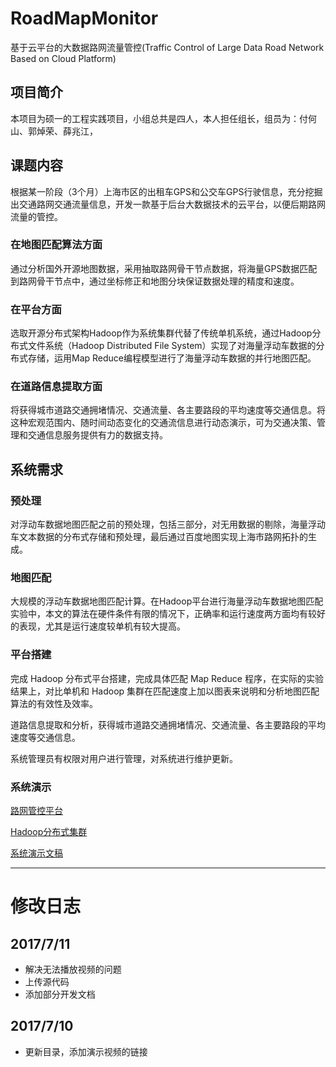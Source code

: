 # RoadMapMonitor
基于云平台的大数据路网流量管控(Traffic Control of Large Data Road Network Based on Cloud Platform)
## 项目简介
本项目为硕一的工程实践项目，小组总共是四人，本人担任组长，组员为：付何山、郭焯荣、薛兆江，

## 课题内容
根据某一阶段（3个月）上海市区的出租车GPS和公交车GPS行驶信息，充分挖掘出交通路网交通流量信息，开发一款基于后台大数据技术的云平台，以便后期路网流量的管控。

### 在地图匹配算法方面
通过分析国外开源地图数据，采用抽取路网骨干节点数据，将海量GPS数据匹配到路网骨干节点中，通过坐标修正和地图分块保证数据处理的精度和速度。

### 在平台方面
选取开源分布式架构Hadoop作为系统集群代替了传统单机系统，通过Hadoop分布式文件系统（Hadoop Distributed File System）实现了对海量浮动车数据的分布式存储，运用Map Reduce编程模型进行了海量浮动车数据的并行地图匹配。

### 在道路信息提取方面
将获得城市道路交通拥堵情况、交通流量、各主要路段的平均速度等交通信息。将这种宏观范围内、随时间动态变化的交通流信息进行动态演示，可为交通决策、管理和交通信息服务提供有力的数据支持。

## 系统需求

### 预处理
对浮动车数据地图匹配之前的预处理，包括三部分，对无用数据的剔除，海量浮动车文本数据的分布式存储和预处理，最后通过百度地图实现上海市路网拓扑的生成。

### 地图匹配
大规模的浮动车数据地图匹配计算。在Hadoop平台进行海量浮动车数据地图匹配实验中，本文的算法在硬件条件有限的情况下，正确率和运行速度两方面均有较好的表现，尤其是运行速度较单机有较大提高。

### 平台搭建

完成 Hadoop 分布式平台搭建，完成具体匹配 Map Reduce 程序，在实际的实验结果上，对比单机和 Hadoop 集群在匹配速度上加以图表来说明和分析地图匹配算法的有效性及效率。

道路信息提取和分析，获得城市道路交通拥堵情况、交通流量、各主要路段的平均速度等交通信息。

系统管理员有权限对用户进行管理，对系统进行维护更新。

### 系统演示

[路网管控平台](https://linmufeng.github.io/RoadMapMonitor/DemoVedio/demo.html)

[Hadoop分布式集群](https://linmufeng.github.io/RoadMapMonitor/DemoVedio/demo1.html)

[系统演示文稿](https://linmufeng.github.io/RoadMapMonitor/presentation.pdf)

---
# 修改日志

## 2017/7/11
* 解决无法播放视频的问题
* 上传源代码
* 添加部分开发文档

## 2017/7/10
* 更新目录，添加演示视频的链接


